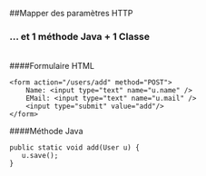 ##Mapper des paramètres HTTP
### ... et 1 méthode Java + 1 Classe
<br>
####Formulaire HTML

	<form action="/users/add" method="POST">
	    Name: <input type="text" name="u.name" />
	    EMail: <input type="text" name="u.mail" />
	    <input type="submit" value="add"/>
	</form>

####Méthode Java

	public static void add(User u) {
	   u.save();
	}
